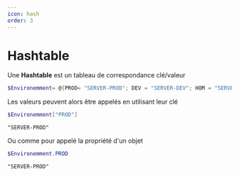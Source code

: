 ```yaml
---
icon: hash
order: 3
---
```

# Hashtable

Une **Hashtable** est un tableau de correspondance clé/valeur

```powershell
$Environemment= @{PROD= "SERVER-PROD"; DEV = "SERVER-DEV"; HOM = "SERVER-HOM"}
```

Les valeurs peuvent alors être appelés en utilisant leur clé

```powershell
$Environemment["PROD"]
```


```text Output ❱
"SERVER-PROD"
```

Ou comme pour appelé la propriété d'un objet

```powershell
$Environemment.PROD
```

```text Output ❱
"SERVER-PROD"
```
